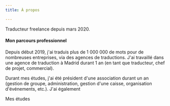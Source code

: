 ```yaml
---
title: À propos

---
```

Traducteur freelance depuis mars 2020.

#### Mon parcours professionnel

Depuis début 2019, j'ai traduis plus de 1 000 000 de mots pour de nombreuses entreprises, via des agences de traductions. J'ai travaillé dans une agence de traduction à Madrid durant 1 an (en tant que traducteur, chef de projet, commercial).

Durant mes études, j'ai été président d'une association durant un an (gestion de groupe, administration, gestion d'une caisse, organisation d'événements, etc.). J'ai également 

Mes études